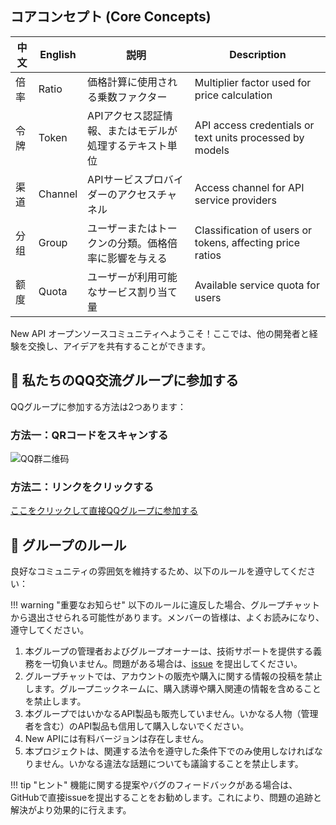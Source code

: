 ## コアコンセプト (Core Concepts)

| 中文 | English | 説明 | Description |
|------|---------|------|-------------|
| 倍率 | Ratio | 価格計算に使用される乗数ファクター | Multiplier factor used for price calculation |
| 令牌 | Token | APIアクセス認証情報、またはモデルが処理するテキスト単位 | API access credentials or text units processed by models |
| 渠道 | Channel | APIサービスプロバイダーのアクセスチャネル | Access channel for API service providers |
| 分组 | Group | ユーザーまたはトークンの分類。価格倍率に影響を与える | Classification of users or tokens, affecting price ratios |
| 额度 | Quota | ユーザーが利用可能なサービス割り当て量 | Available service quota for users |

New API オープンソースコミュニティへようこそ！ここでは、他の開発者と経験を交換し、アイデアを共有することができます。

## 🤝 私たちのQQ交流グループに参加する

QQグループに参加する方法は2つあります：

### 方法一：QRコードをスキャンする

![QQ群二维码](../assets/qq_3.jpg)

### 方法二：リンクをクリックする

[ここをクリックして直接QQグループに参加する](https://qm.qq.com/q/Y79glR8raU)

## 📜 グループのルール

良好なコミュニティの雰囲気を維持するため、以下のルールを遵守してください：

!!! warning "重要なお知らせ"
    以下のルールに違反した場合、グループチャットから退出させられる可能性があります。メンバーの皆様は、よくお読みになり、遵守してください。

1. 本グループの管理者およびグループオーナーは、技術サポートを提供する義務を一切負いません。問題がある場合は、[issue](feedback-issues.md) を提出してください。
2. グループチャットでは、アカウントの販売や購入に関する情報の投稿を禁止します。グループニックネームに、購入誘導や購入関連の情報を含めることを禁止します。
3. 本グループではいかなるAPI製品も販売していません。いかなる人物（管理者を含む）のAPI製品も信用して購入しないでください。
4. New APIには有料バージョンは存在しません。
5. 本プロジェクトは、関連する法令を遵守した条件下でのみ使用しなければなりません。いかなる違法な話題についても議論することを禁止します。

!!! tip "ヒント"
    機能に関する提案やバグのフィードバックがある場合は、GitHubで直接issueを提出することをお勧めします。これにより、問題の追跡と解決がより効果的に行えます。